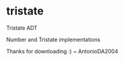 # tristate
Tristate ADT

Number and Tristate implementations

Thanks for downloading :) ~ AntonioDA2004
